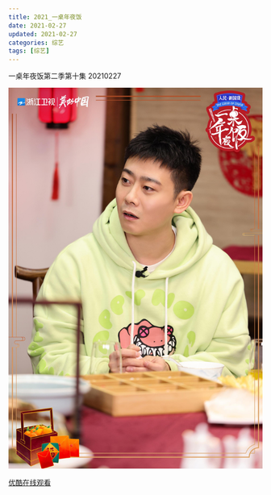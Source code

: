 ```yaml
---
title: 2021_一桌年夜饭
date: 2021-02-27
updated: 2021-02-27
categories: 综艺
tags: [综艺]
---
```


一桌年夜饭第二季第十集 20210227

![](https://raw.githubusercontent.com/rhenginium/image/main/20210225074608692381846.jpg)

[优酷在线观看](https://v.youku.com/v_show/id_XNTExMDI1ODY3Ng==.html?spm=a2hbt.13141534.1_3.1&s=eaffbd05d57a4920a7fb)

